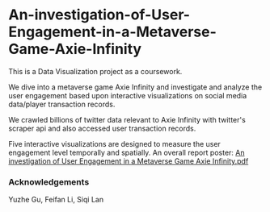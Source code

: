 # An-investigation-of-User-Engagement-in-a-Metaverse-Game-Axie-Infinity

This is a Data Visualization project as a coursework.

We dive into a metaverse game Axie Infinity and investigate and analyze the user engagement based upon interactive visualizations on social media data/player transaction records.

We crawled billions of twitter data relevant to Axie Infinity with twitter's scraper api and also accessed user transaction records.

Five interactive visualizations are designed to measure the user engagement level temporally and spatially. An overall report poster: [An investigation of User Engagement in a Metaverse Game Axie Infinity.pdf](https://github.com/Tracy-30/An-investigation-of-User-Engagement-in-a-Metaverse-Game-Axie-Infinity/files/9719494/An.investigation.of.User.Engagement.in.a.Metaverse.Game.Axie.Infinity.pdf)

### Acknowledgements

Yuzhe Gu, Feifan Li, Siqi Lan
